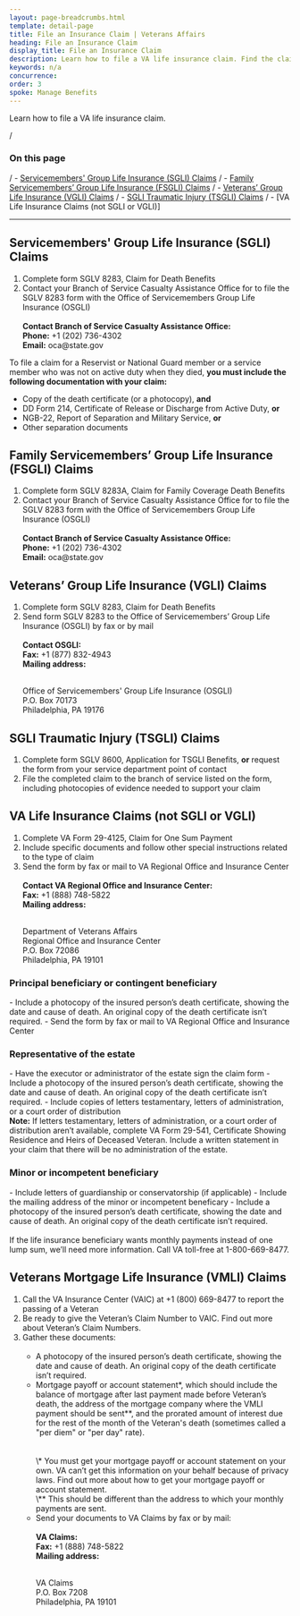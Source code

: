 ```yaml
---
layout: page-breadcrumbs.html
template: detail-page
title: File an Insurance Claim | Veterans Affairs
heading: File an Insurance Claim
display_title: File an Insurance Claim
description: Learn how to file a VA life insurance claim. Find the claim type that applies to you, and review instructions for how to file. 
keywords: n/a
concurrence: 
order: 3
spoke: Manage Benefits
---
```


<div class="va-introtext">

Learn how to file a VA life insurance claim.

</div>


/ <h3>On this page</h3>
/ - [Servicemembers' Group Life Insurance (SGLI) Claims](#assign)
/ - [Family Servicemembers’ Group Life Insurance (FSGLI) Claims](#combined)
/ - [Veterans’ Group Life Insurance (VGLI) Claims](#assign)
/ - [SGLI Traumatic Injury (TSGLI) Claims](#assign)
/ - [VA Life Insurance Claims (not SGLI or VGLI)]

------



<h2>Servicemembers' Group Life Insurance (SGLI) Claims</h2>

<ol class="process">
  <li class="process-step list-one">Complete form SGLV 8283, Claim for Death Benefits</li>
  <li class="process-step list-two">Contact your Branch of Service Casualty Assistance Office for to file the SGLV 8283 form with the Office of Servicemembers Group Life Insurance (OSGLI)
  <br> 
  <br>
    <strong>Contact Branch of Service Casualty Assistance Office:</strong>
<br>
  <strong>Phone:</strong> +1 (202) 736-4302 
<br>
  <strong>Email:</strong> oca@state.gov
  </li>
</ol>
  

To file a claim for a Reservist or National Guard member or a service member who was not on active duty when they died, <strong>you must include the following documentation with your claim:</strong>  

- Copy of the death certificate (or a photocopy), <strong>and</strong>
- DD Form 214, Certificate of Release or Discharge from Active Duty, <strong>or</strong>
- NGB-22, Report of Separation and Military Service, <strong>or</strong>
- Other separation documents


<h2>Family Servicemembers’ Group Life Insurance (FSGLI) Claims</h2>

<ol class="process">
  <li class="process-step list-one">Complete form SGLV 8283A, Claim for Family Coverage Death Benefits</li>
  <li class="process-step list-two">Contact your Branch of Service Casualty Assistance Office for to file the SGLV 8283 form with the Office of Servicemembers Group Life Insurance (OSGLI)
  <br> 
  <br>
    <strong>Contact Branch of Service Casualty Assistance Office:</strong>
<br>
  <strong>Phone:</strong> +1 (202) 736-4302 
<br>
  <strong>Email:</strong> oca@state.gov
  </li>
</ol>

<h2>Veterans’ Group Life Insurance (VGLI) Claims</h2>
  
  <ol class="process">
  <li class="process-step list-one">Complete form SGLV 8283, Claim for Death Benefits</li>
  <li class="process-step list-two">Send form SGLV 8283 to the Office of Servicemembers’ Group Life Insurance (OSGLI) by fax or by mail
  <br> 
  <br>
    <strong>Contact OSGLI:</strong>
    <br>
    <strong>Fax:</strong> +1 (877) 832-4943
<br>
    <strong>Mailing address:</strong>
    <br>
    <br>
  <p class="va-address-block">
Office of Servicemembers' Group Life Insurance (OSGLI)<br>
P.O. Box 70173<br>
Philadelphia, PA 19176<br>
</p>
  </li>
</ol>

<h2>SGLI Traumatic Injury (TSGLI) Claims</h2>
  
  <ol class="process">
  <li class="process-step list-one">Complete form SGLV 8600, Application for TSGLI Benefits, <strong>or</strong> request the form from your service department point of contact</li>
  <li class="process-step list-two">File the completed claim to the branch of service listed on the form, including photocopies of evidence needed to support your claim</li>
  
</ol>

<h2>VA Life Insurance Claims (not SGLI or VGLI)</h2>
  
  <ol class="process">
  <li class="process-step list-one">Complete VA Form 29-4125, Claim for One Sum Payment</li>
  <li class="process-step list-two">Include specific documents and follow other special instructions related to the type of claim</li>
  <li class="process-step list-three">Send the form by fax or mail to VA Regional Office and Insurance Center
     <br> 
  <br>
    <strong>Contact VA Regional Office and Insurance Center:</strong>
    <br>
    <strong>Fax:</strong> +1 (888) 748-5822
<br>
    <strong>Mailing address:</strong>
    <br>
    <br>
  <p class="va-address-block">
Department of Veterans Affairs<br>
Regional Office and Insurance Center<br>
P.O. Box 72086<br>
Philadelphia, PA 19101
    
</p>
  </li>
 </ol>
  
 <h3>Principal beneficiary or contingent beneficiary</h3>
 - Include a photocopy of the insured person’s death certificate, showing the date and cause of death. An original copy of the death certificate isn’t required.
 - Send the form by fax or mail to VA Regional Office and Insurance Center
  
 <h3>Representative of the estate</h3>
 - Have the executor or administrator of the estate sign the claim form</li>
 - Include a photocopy of the insured person’s death certificate, showing the date and cause of death. An original copy of the death certificate isn’t required.
 - Include copies of letters testamentary, letters of administration, or a court order of distribution
  <br>
    <strong>Note:</strong> If letters testamentary, letters of administration, or a court order of distribution aren’t available, complete VA Form 29-541, Certificate Showing Residence and Heirs of Deceased Veteran. Include a written statement in your claim that there will be no administration of the estate.
    
  <h3>Minor or incompetent beneficiary</h3>
  - Include letters of guardianship or conservatorship (if applicable)
  - Include the mailing address of the minor or incompetent beneficary
  - Include a photocopy of the insured person’s death certificate, showing the date and cause of death. An original copy of the death certificate isn’t required.
<br>
<br>
If the life insurance beneficiary wants monthly payments instead of one lump sum, we’ll need more information. Call VA toll-free at 1-800-669-8477.

 </ol>
 
<h2>Veterans Mortgage Life Insurance (VMLI) Claims</h2>

<ol class="process">
  <li class="process-step list-one">Call the VA Insurance Center (VAIC) at +1 (800) 669-8477 to report the passing of a Veteran</li>
  <li class="process-step list-two">Be ready to give the Veteran’s Claim Number to VAIC. Find out more about Veteran’s Claim Numbers.</li>
  <li class="process-step list-three">Gather these documents: 
  <br>
  <br>
       <ul>
  <li>A photocopy of the insured person’s death certificate, showing the date and cause of death. An original copy of the death certificate isn’t required.</li>
  <li>Mortgage payoff or account statement*, which should include the balance of mortgage after last payment made before Veteran’s death, the address of the mortgage company where the VMLI payment should be sent**, and the prorated amount of interest due for the rest of the month of the Veteran's death (sometimes called a "per diem" or "per day" rate). </li>
  <br>
         <br>
         \* You must get your mortgage payoff or account statement on your own. VA can’t get this information on your behalf because of privacy laws. Find out more about how to get your mortgage payoff or account statement. 
         <br>
         \** This should be different than the address to which your monthly payments are sent.

 </li>
   <li class="process-step list-four">Send your documents to VA Claims by fax or by mail:
  <br> 
  <br>
    <strong>VA Claims:</strong>
<br>
  <strong>Fax:</strong> +1 (888) 748-5822
<br>
    <strong>Mailing address:</strong>
    <br>
    <br>
  <p class="va-address-block">
VA Claims<br>
P.O. Box 7208<br>
Philadelphia, PA 19101<br>
    
</p>
  </li>
  </ol>


  
  

  
  
  

  

